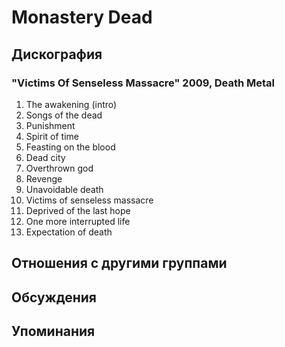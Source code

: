 # Monastery Dead



## Дискография

### "Victims Of Senseless Massacre" 2009, Death Metal

1. The awakening (intro)
2. Songs of the dead
3. Punishment
4. Spirit of time
5. Feasting on the blood
6. Dead city
7. Overthrown god
8. Revenge
9. Unavoidable death
10. Victims of senseless massacre
11. Deprived of the last hope
12. One more interrupted life
13. Expectation of death


## Отношения с другими группами


## Обсуждения


## Упоминания

